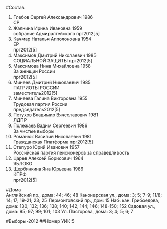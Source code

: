 #Состав
1. Глебов Сергей Александрович 1986   
    СР
2. Жалнина Ирина Ивановна 1959   
    собрание Адмиралтейского
    прг2012[5]
3. Качмар Наталья Апполоновна 1954   
    ЕР  
    прг2012[5]
4. Максимов Дмитрий Николаевич 1985   
    СОЦИАЛЬНОЙ ЗАЩИТЫ
    прг2012[5]
5. Максимова Нина Михайловна 1958   
    За женщин России  
    прг2012[5]
6. Минеев Дмитрий Николаевич 1985   
    ПАТРИОТЫ РОССИИ  
    заместитель2012[5]
7. Минеева Галина Викторовна 1955   
    Трудовая партия России  
    председатель2012[5]
8. Петухов Владимир Вячеславович 1981   
    ЛДПР
9. Полежаев Вадим Сергеевич 1986   
    За чистые выборы
10. Романюк Василий Николаевич 1981   
    Гражданская Платформа
    прг2012[5]
11. Степуро Юрий Иванович 1957   
    Российская партия пенсионеров за справедливость
12. Царев Алексей Борисович 1964   
    ЯБЛОКО
13. Щербинкина Яна Юрьевна 1986   
    КПРФ  
    прг2012[5]

#Дома  
Английский пр., дома: 44; 46; 48 Канонерская ул., дома: 3; 5; 7-9; 11/8; 14; 17; 19-21; 23; 25 Лермонтовский пр., дом: 15 Наб. кан. Грибоедова, дома: 130; 132; 136; 138; 140; 142; 144; 146; 148-150; 152 Садовая ул., дома: 95; 97; 99; 101; 103 Ул. Пасторова, дома: 3; 4; 5; 6; 7

#Выборы-2012
##Номер УИК
5
